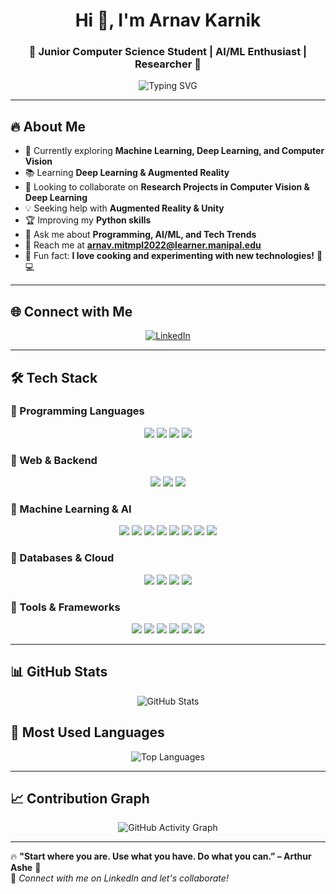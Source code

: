 <h1 align="center">Hi 👋, I'm Arnav Karnik</h1>
<h3 align="center">🚀 Junior Computer Science Student | AI/ML Enthusiast | Researcher 🚀</h3>

<p align="center">
  <img src="https://readme-typing-svg.demolab.com?font=Fira+Code&size=22&pause=1000&color=F7C62F&center=true&vCenter=true&width=700&lines=Machine+Learning+%7C+Deep+Learning+%7C+Computer+Vision;Researcher+in+AI+for+Biotechnology%2C+Agriculture%2C+and+Healthcare;Passionate+about+Building+Impactful+Solutions;Always+learning+%F0%9F%92%BB%F0%9F%94%A5" alt="Typing SVG">
</p>

---

## 🔥 About Me

- 🚀 Currently exploring **Machine Learning, Deep Learning, and Computer Vision**
- 📚 Learning **Deep Learning & Augmented Reality**
- 🎯 Looking to collaborate on **Research Projects in Computer Vision & Deep Learning**
- 💡 Seeking help with **Augmented Reality & Unity**
- 🏆 Improving my **Python skills**
- 💬 Ask me about **Programming, AI/ML, and Tech Trends**
- 📧 Reach me at **arnav.mitmpl2022@learner.manipal.edu**
- 🎨 Fun fact: **I love cooking and experimenting with new technologies!** 🍳💻

---

## 🌐 Connect with Me

<p align="center">
  <a href="https://www.linkedin.com/in/arnav-karnik-b2441922b" target="_blank">
    <img src="https://img.shields.io/badge/LinkedIn-0A66C2?style=for-the-badge&logo=linkedin&logoColor=white" alt="LinkedIn">
  </a>
</p>

---

## 🛠️ Tech Stack

### 🔹 Programming Languages
<p align="center">
  <img src="https://img.shields.io/badge/Python-3776AB?style=for-the-badge&logo=python&logoColor=white">
  <img src="https://img.shields.io/badge/Java-007396?style=for-the-badge&logo=java&logoColor=white">
  <img src="https://img.shields.io/badge/C-00599C?style=for-the-badge&logo=c&logoColor=white">
  <img src="https://img.shields.io/badge/JavaScript-F7DF1E?style=for-the-badge&logo=javascript&logoColor=black">
</p>

### 🔹 Web & Backend
<p align="center">
  <img src="https://img.shields.io/badge/HTML5-E34F26?style=for-the-badge&logo=html5&logoColor=white">
  <img src="https://img.shields.io/badge/CSS3-1572B6?style=for-the-badge&logo=css3&logoColor=white">
  <img src="https://img.shields.io/badge/Django-092E20?style=for-the-badge&logo=django&logoColor=white">
</p>

### 🔹 Machine Learning & AI
<p align="center">
  <img src="https://img.shields.io/badge/SciKit%20Learn-F7931E?style=for-the-badge&logo=scikit-learn&logoColor=white">
  <img src="https://img.shields.io/badge/PyTorch-EE4C2C?style=for-the-badge&logo=pytorch&logoColor=white">
  <img src="https://img.shields.io/badge/TensorFlow-FF6F00?style=for-the-badge&logo=tensorflow&logoColor=white">
  <img src="https://img.shields.io/badge/OpenCV-5C3EE8?style=for-the-badge&logo=opencv&logoColor=white">
  <img src="https://img.shields.io/badge/Seaborn-009688?style=for-the-badge&logo=seaborn&logoColor=white">
  <img src="https://img.shields.io/badge/Matplotlib-11557C?style=for-the-badge&logo=matplotlib&logoColor=white">
  <img src="https://img.shields.io/badge/Pandas-150458?style=for-the-badge&logo=pandas&logoColor=white">
  <img src="https://img.shields.io/badge/NumPy-013243?style=for-the-badge&logo=numpy&logoColor=white">
</p>

### 🔹 Databases & Cloud
<p align="center">
  <img src="https://img.shields.io/badge/MySQL-4479A1?style=for-the-badge&logo=mysql&logoColor=white">
  <img src="https://img.shields.io/badge/PySpark-1E1E1E?style=for-the-badge&logo=apache-spark&logoColor=white">
  <img src="https://img.shields.io/badge/Hadoop-66CCFF?style=for-the-badge&logo=apache-hadoop&logoColor=white">
  <img src="https://img.shields.io/badge/Kafka-231F20?style=for-the-badge&logo=apache-kafka&logoColor=white">
</p>

### 🔹 Tools & Frameworks
<p align="center">
  <img src="https://img.shields.io/badge/Unity-FFFFFF?style=for-the-badge&logo=unity&logoColor=black">
  <img src="https://img.shields.io/badge/Selenium-43B02A?style=for-the-badge&logo=selenium&logoColor=white">
  <img src="https://img.shields.io/badge/BeautifulSoup-8A2BE2?style=for-the-badge&logo=python&logoColor=white">
  <img src="https://img.shields.io/badge/LaTeX-008080?style=for-the-badge&logo=latex&logoColor=white">
  <img src="https://img.shields.io/badge/Git-F05032?style=for-the-badge&logo=git&logoColor=white">
  <img src="https://img.shields.io/badge/Linux-FCC624?style=for-the-badge&logo=linux&logoColor=black">
</p>

---

## 📊 GitHub Stats
<p align="center">
  <img src="https://github-readme-stats.vercel.app/api?username=AK-26David&show_icons=true&count_private=true&hide=issues&theme=radical" alt="GitHub Stats">
</p>

## 🚀 Most Used Languages
<p align="center">
  <img src="https://github-readme-stats.vercel.app/api/top-langs/?username=AK-26David&layout=compact&theme=radical" alt="Top Languages">
</p>

---

## 📈 Contribution Graph
<p align="center">
  <img src="https://github-readme-activity-graph.vercel.app/graph?username=AK-26David&theme=github-dark" alt="GitHub Activity Graph">
</p>

---

🔥 **"Start where you are. Use what you have. Do what you can.” – Arthur Ashe** 🚀  
🔗 *Connect with me on LinkedIn and let's collaborate!*
